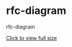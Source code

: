 # rfc-diagram
rfc-diagram

[Click to view full size](https://raw.githubusercontent.com/thanhntmany/rfc-diagram/main/RFC-Diagram.svg)
